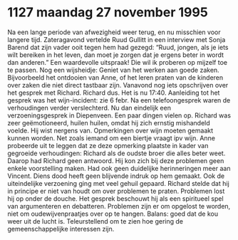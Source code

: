 # 1127 maandag 27 november 1995
Na een lange periode van afwezigheid weer terug, en nu misschien voor langere tijd. Zateragavond vertelde Ruud Gullitt in een interview met Sonja Barend dat zijn vader ooit tegen hem had gezegd: “Ruud, jongen, als je iets wilt bereiken in het leven, dan moet je zorgen dat je ergens beter in wordt dan anderen.” Een waardevolle uitspraak! Die wil ik proberen op mijzelf toe te passen. Nog een wijsheidje: Geniet van het werken aan goede zaken. Bijvoorbeeld het ontdooien van Anne, of het leren praten van de kinderen over zaken die niet direct tastbaar zijn. Vanavond nog iets opschrijven over het gesprek met Richard. Richard dus. Het is nu 17:40. Aanleiding tot het gesprek was het wijn-incident: zie 6 febr. Na een telefoongesprek waren de verhoudingen verder verslechterd. Nu dan eindelijk een verzoeningsgesprek in Diepenveen. Een paar dingen vielen op. Richard was zeer geëmotioneerd, huilen huilen, omdat hij zich ernstig mishandeld voelde. Hij wist nergens van. Opmerkingen over wijn moeten gemaakt kunnen worden. Net zoals iemand om een biertje vraagt ipv wijn. Anne probeerde uit te leggen dat ze deze opmerking plaatste in kader van gegroeide verhoudingen: Richard als de oudste broer die alles beter weet. Daarop had Richard geen antwoord. Hij kon zich bij deze problemen geen enkele voorstelling maken. Had ook geen duidelijke herinneringen meer aan Vincent. Diens dood heeft geen blijvende indruk op hem gemaakt. Ook de uiteindelijke verzoening ging met veel gehuil gepaard. Richard stelde dat hij in principe er  niet van houdt om over problemen te praten. Problemen lost hij op onder de douche. Het gesprek beschouwt hij als een spiritueel spel van argumenteren en debatteren. Problemen zijn er om opgelost te worden, niet om oudewijvenpraatjes over op te hangen. Balans: goed dat de kou weer uit de lucht is. Teleurstellend om te zien hoe gering de gemeenschappelijke interessen zijn.